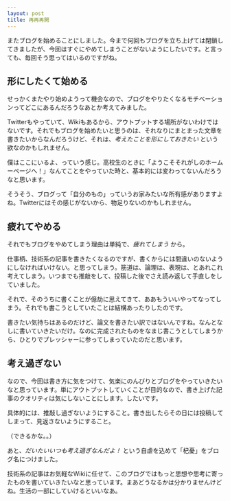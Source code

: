 ```yaml
---
layout: post
title: 再再再開
---
```


またブログを始めることにしました。今まで何回もブログを立ち上げては閉鎖してきましたが、今回はすぐにやめてしまうことがないようにしたいです。と言っても、毎回そう思ってはいるのですがね。

形にしたくて始める
----

せっかくまたやり始めようって機会なので、ブログをやりたくなるモチベーションってどこにあるんだろうなあとか考えてみました。

Twitterもやっていて、Wikiもあるから、アウトプットする場所がないわけではないです。それでもブログを始めたいと思うのは、それなりにまとまった文章を書きたいからなんだろうけど、それは、*考えたことを形にしておきたい* という欲なのかもしれません。

僕はここにいるよ、っていう感じ。高校生のときに「ようこそそれがしのホームーページへ！」なんてことをやっていた時と、基本的には変わってないんだろうなと思います。

そうそう、ブログって「自分のもの」っていうお家みたいな所有感がありますよね。Twitterにはその感じがないから、物足りないのかもしれません。

疲れてやめる
----

それでもブログをやめてしまう理由は単純で、*疲れてしまう* から。

仕事柄、技術系の記事を書きたくなるのですが、書くからには間違いのないようにしなければいけない。と思ってしまう。筋道は、論理は、表現は、とあれこれ考えてしまう。いつまでも推敲をして、投稿した後でさえ読み返して手直しをしていました。

それで、そのうちに書くことが億劫に思えてきて、ああもういいやってなってしまう。それでも書こうとしていたことは結構あったりしたのです。

書きたい気持ちはあるのだけど、論文を書きたい訳ではないんですね。なんとなしに書いていきたいだけ。なのに完成されたものをなまじ書こうとしてしまうから、ひとりでプレッシャーに参ってしまっていたのだと思います。

考え過ぎない
----

なので、今回は書き方に気をつけて、気楽にのんびりとブログをやっていきたいなと思っています。単にアウトプットしていくことが目的なので、書き上げた記事のクオリティは気にしないことにします。したいです。

具体的には、推敲し過ぎないようにすること。書き出したらその日には投稿してしまって、見返さないようにすること。

（できるかな。。）

あと、*だいたいいつも考え過ぎなんだよ！* という自虐を込めて「杞憂」をブログ名につけました。

技術系の記事はお気軽なWikiに任せて、このブログではもっと思想や思考に寄ったものを書いていきたいなと思っています。まあどうなるかは分かりませんけどね。生活の一部にしていけるといいなあ。
